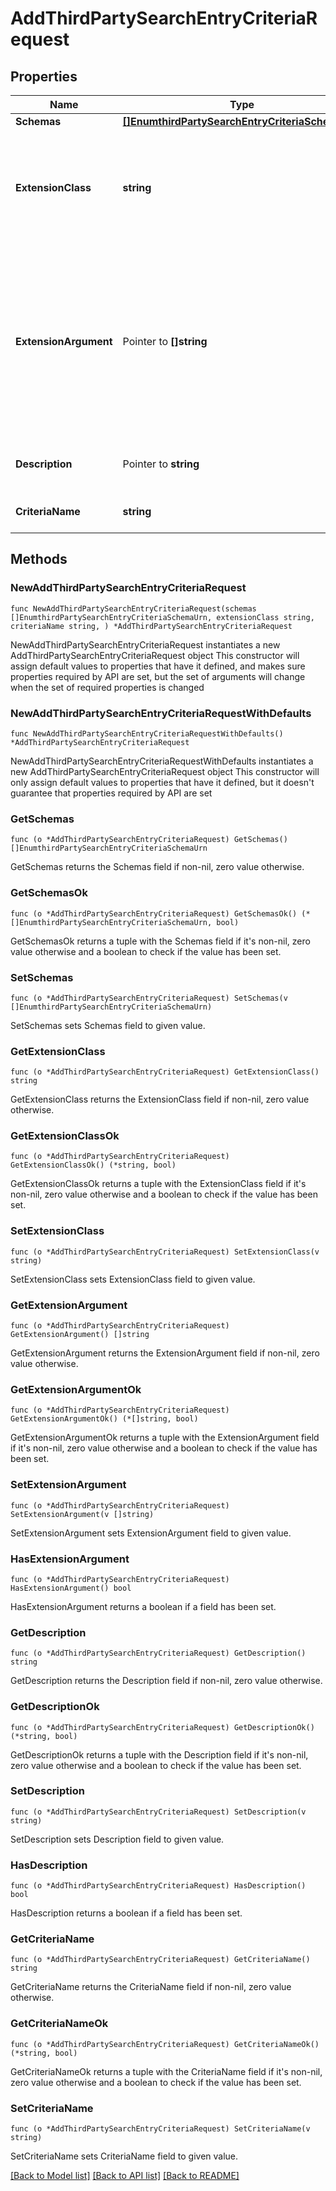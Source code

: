 # AddThirdPartySearchEntryCriteriaRequest

## Properties

Name | Type | Description | Notes
------------ | ------------- | ------------- | -------------
**Schemas** | [**[]EnumthirdPartySearchEntryCriteriaSchemaUrn**](EnumthirdPartySearchEntryCriteriaSchemaUrn.md) |  | 
**ExtensionClass** | **string** | The fully-qualified name of the Java class providing the logic for the Third Party Search Entry Criteria. | 
**ExtensionArgument** | Pointer to **[]string** | The set of arguments used to customize the behavior for the Third Party Search Entry Criteria. Each configuration property should be given in the form &#39;name&#x3D;value&#39;. | [optional] 
**Description** | Pointer to **string** | A description for this Search Entry Criteria | [optional] 
**CriteriaName** | **string** | Name of the new Search Entry Criteria | 

## Methods

### NewAddThirdPartySearchEntryCriteriaRequest

`func NewAddThirdPartySearchEntryCriteriaRequest(schemas []EnumthirdPartySearchEntryCriteriaSchemaUrn, extensionClass string, criteriaName string, ) *AddThirdPartySearchEntryCriteriaRequest`

NewAddThirdPartySearchEntryCriteriaRequest instantiates a new AddThirdPartySearchEntryCriteriaRequest object
This constructor will assign default values to properties that have it defined,
and makes sure properties required by API are set, but the set of arguments
will change when the set of required properties is changed

### NewAddThirdPartySearchEntryCriteriaRequestWithDefaults

`func NewAddThirdPartySearchEntryCriteriaRequestWithDefaults() *AddThirdPartySearchEntryCriteriaRequest`

NewAddThirdPartySearchEntryCriteriaRequestWithDefaults instantiates a new AddThirdPartySearchEntryCriteriaRequest object
This constructor will only assign default values to properties that have it defined,
but it doesn't guarantee that properties required by API are set

### GetSchemas

`func (o *AddThirdPartySearchEntryCriteriaRequest) GetSchemas() []EnumthirdPartySearchEntryCriteriaSchemaUrn`

GetSchemas returns the Schemas field if non-nil, zero value otherwise.

### GetSchemasOk

`func (o *AddThirdPartySearchEntryCriteriaRequest) GetSchemasOk() (*[]EnumthirdPartySearchEntryCriteriaSchemaUrn, bool)`

GetSchemasOk returns a tuple with the Schemas field if it's non-nil, zero value otherwise
and a boolean to check if the value has been set.

### SetSchemas

`func (o *AddThirdPartySearchEntryCriteriaRequest) SetSchemas(v []EnumthirdPartySearchEntryCriteriaSchemaUrn)`

SetSchemas sets Schemas field to given value.


### GetExtensionClass

`func (o *AddThirdPartySearchEntryCriteriaRequest) GetExtensionClass() string`

GetExtensionClass returns the ExtensionClass field if non-nil, zero value otherwise.

### GetExtensionClassOk

`func (o *AddThirdPartySearchEntryCriteriaRequest) GetExtensionClassOk() (*string, bool)`

GetExtensionClassOk returns a tuple with the ExtensionClass field if it's non-nil, zero value otherwise
and a boolean to check if the value has been set.

### SetExtensionClass

`func (o *AddThirdPartySearchEntryCriteriaRequest) SetExtensionClass(v string)`

SetExtensionClass sets ExtensionClass field to given value.


### GetExtensionArgument

`func (o *AddThirdPartySearchEntryCriteriaRequest) GetExtensionArgument() []string`

GetExtensionArgument returns the ExtensionArgument field if non-nil, zero value otherwise.

### GetExtensionArgumentOk

`func (o *AddThirdPartySearchEntryCriteriaRequest) GetExtensionArgumentOk() (*[]string, bool)`

GetExtensionArgumentOk returns a tuple with the ExtensionArgument field if it's non-nil, zero value otherwise
and a boolean to check if the value has been set.

### SetExtensionArgument

`func (o *AddThirdPartySearchEntryCriteriaRequest) SetExtensionArgument(v []string)`

SetExtensionArgument sets ExtensionArgument field to given value.

### HasExtensionArgument

`func (o *AddThirdPartySearchEntryCriteriaRequest) HasExtensionArgument() bool`

HasExtensionArgument returns a boolean if a field has been set.

### GetDescription

`func (o *AddThirdPartySearchEntryCriteriaRequest) GetDescription() string`

GetDescription returns the Description field if non-nil, zero value otherwise.

### GetDescriptionOk

`func (o *AddThirdPartySearchEntryCriteriaRequest) GetDescriptionOk() (*string, bool)`

GetDescriptionOk returns a tuple with the Description field if it's non-nil, zero value otherwise
and a boolean to check if the value has been set.

### SetDescription

`func (o *AddThirdPartySearchEntryCriteriaRequest) SetDescription(v string)`

SetDescription sets Description field to given value.

### HasDescription

`func (o *AddThirdPartySearchEntryCriteriaRequest) HasDescription() bool`

HasDescription returns a boolean if a field has been set.

### GetCriteriaName

`func (o *AddThirdPartySearchEntryCriteriaRequest) GetCriteriaName() string`

GetCriteriaName returns the CriteriaName field if non-nil, zero value otherwise.

### GetCriteriaNameOk

`func (o *AddThirdPartySearchEntryCriteriaRequest) GetCriteriaNameOk() (*string, bool)`

GetCriteriaNameOk returns a tuple with the CriteriaName field if it's non-nil, zero value otherwise
and a boolean to check if the value has been set.

### SetCriteriaName

`func (o *AddThirdPartySearchEntryCriteriaRequest) SetCriteriaName(v string)`

SetCriteriaName sets CriteriaName field to given value.



[[Back to Model list]](../README.md#documentation-for-models) [[Back to API list]](../README.md#documentation-for-api-endpoints) [[Back to README]](../README.md)


